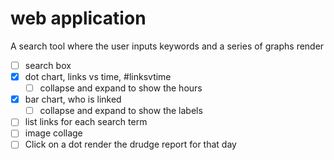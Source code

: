 # web application

A search tool where the user inputs keywords and a series of graphs render

* [ ] search box
* [x] dot chart, links vs time, #linksvtime
  * [ ] collapse and expand to show the hours
* [x] bar chart, who is linked
  * [ ] collapse and expand to show the labels
* [ ] list links for each search term
* [ ] image collage
* [ ] Click on a dot render the drudge report for that day
